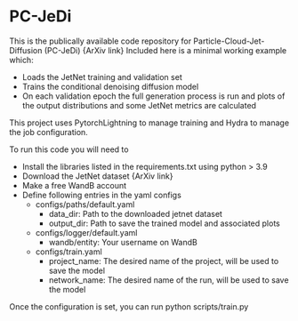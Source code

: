 # PC-JeDi

This is the publically available code repository for Particle-Cloud-Jet-Diffusion (PC-JeDi) {ArXiv link}
Included here is a minimal working example which:
* Loads the JetNet training and validation set
* Trains the conditional denoising diffusion model
* On each validation epoch the full generation process is run and plots of the output distributions and some JetNet metrics are calculated


This project uses PytorchLightning to manage training and Hydra to manage the job configuration.


To run this code you will need to
* Install the libraries listed in the requirements.txt using python > 3.9
* Download the JetNet dataset {ArXiv link}
* Make a free WandB account
* Define following entries in the yaml configs
    * configs/paths/default.yaml
        * data_dir: Path to the downloaded jetnet dataset
        * output_dir: Path to save the trained model and associated plots
    * configs/logger/default.yaml
        * wandb/entity: Your username on WandB
    * configs/train.yaml
        * project_name: The desired name of the project, will be used to save the model
        * network_name: The desired name of the run, will be used to save the model

Once the configuration is set, you can run python scripts/train.py
